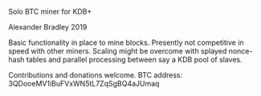 Solo BTC miner for KDB+

Alexander Bradley 2019


Basic functionality in place to mine blocks. Presently not competitive in speed with other miners. Scaling might be overcome with splayed nonce-hash tables and parallel processing between say a KDB pool of slaves.

Contributions and donations welcome.
BTC address: 3QDooeMV1iBuFVxWN5tL7ZqSgBQ4aJUmaq

